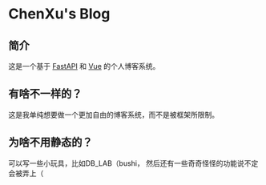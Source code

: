 # ChenXu's Blog

## 简介

这是一个基于 [FastAPI](https://fastapi.tiangolo.com/) 和 [Vue](https://cn.vuejs.org/) 的个人博客系统。

## 有啥不一样的？

这是我单纯想要做一个更加自由的博客系统，而不是被框架所限制。

## 为啥不用静态的？

可以写一些小玩具，比如DB_LAB（bushi， 然后还有一些奇奇怪怪的功能说不定会被弄上（